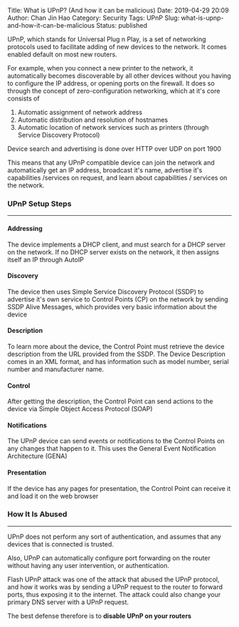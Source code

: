 Title: What is UPnP? (And how it can be malicious)
Date: 2019-04-29 20:09
Author: Chan Jin Hao
Category: Security
Tags: UPnP
Slug: what-is-upnp-and-how-it-can-be-malicious
Status: published



UPnP, which stands for Universal Plug n Play, is a set of networking protocols used to facilitate adding of new devices to the network. It comes enabled default on most new routers.





For example, when you connect a new printer to the network, it automatically becomes discoverable by all other devices without you having to configure the IP address, or opening ports on the firewall. It does so through the concept of zero-configuration networking, which at it's core consists of



<!-- wp:list {"ordered":true} -->

1.  Automatic assignment of network address
2.  Automatic distribution and resolution of hostnames
3.  Automatic location of network services such as printers (through Service Discovery Protocol)





Device search and advertising is done over HTTP over UDP on port 1900





This means that any UPnP compatible device can join the network and automatically get an IP address, broadcast it's name, advertise it's capabilities /services on request, and learn about capabilities / services on the network.



<!-- wp:heading {"level":3} -->

### UPnP Setup Steps





------------------------------------------------------------------------




<!-- wp:heading {"level":4} -->

#### Addressing





The device implements a DHCP client, and must search for a DHCP server on the network. If no DHCP server exists on the network, it then assigns itself an IP through AutoIP



<!-- wp:heading {"level":4} -->

#### Discovery





The device then uses Simple Service Discovery Protocol (SSDP) to advertise it's own service to Control Points (CP) on the network by sending SSDP Alive Messages, which provides very basic information about the device



<!-- wp:heading {"level":4} -->

#### Description





To learn more about the device, the Control Point must retrieve the device description from the URL provided from the SSDP. The Device Description comes in an XML format, and has information such as model number, serial number and manufacturer name.



<!-- wp:heading {"level":4} -->

#### Control





After getting the description, the Control Point can send actions to the device via Simple Object Access Protocol (SOAP)



<!-- wp:heading {"level":4} -->

#### Notifications





The UPnP device can send events or notifications to the Control Points on any changes that happen to it. This uses the General Event Notification Architecture (GENA)



<!-- wp:heading {"level":4} -->

#### Presentation





If the device has any pages for presentation, the Control Point can receive it and load it on the web browser



<!-- wp:heading {"level":3} -->

### How It Is Abused





------------------------------------------------------------------------






UPnP does not perform any sort of authentication, and assumes that any devices that is connected is trusted.





Also, UPnP can automatically configure port forwarding on the router without having any user intervention, or authentication.





Flash UPnP attack was one of the attack that abused the UPnP protocol, and how it works was by sending a UPnP request to the router to forward ports, thus exposing it to the internet. The attack could also change your primary DNS server with a UPnP request.





The best defense therefore is to **disable UPnP on your routers**


